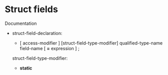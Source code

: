 

Struct fields
=============

Documentation

-   struct-field-declaration:

    -   [ access-modifier ] [struct-field-type-modifier]
        qualified-type-name field-name [ **=** expression ] ;

    struct-field-type-modifier:

    -   **static**

